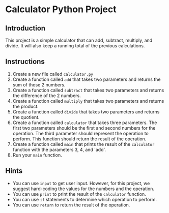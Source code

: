 # Calculator Python Project

## Introduction

This project is a simple calculator that can add, subtract, multiply, and divide. It will also keep a running total of the previous calculations.

## Instructions

1. Create a new file called `calculator.py`
2. Create a function called `add` that takes two parameters and returns the sum of those 2 numbers.
3. Create a function called `subtract` that takes two parameters and returns the difference of the 2 numbers.
4. Create a function called `multiply` that takes two parameters and returns the product.
5. Create a function called `divide` that takes two parameters and returns the quotient.
6. Create a function called `calculator` that takes three parameters. The first two parameters should be the first and second numbers for the operation. The third parameter should represent the operation to perform. This function should return the result of the operation.
7. Create a function called `main` that prints the result of the `calculator` function with the parameters 3, 4, and 'add'.
8. Run your `main` function.

## Hints

- You can use `input` to get user input. However, for this project, we suggest hard-coding the values for the numbers and the operation.
- You can use `print` to print the result of the `calculator` function.
- You can use `if` statements to determine which operation to perform.
- You can use `return` to return the result of the operation.